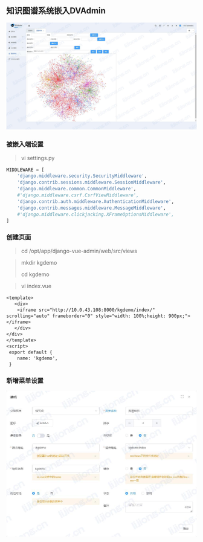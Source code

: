 ## **知识图谱系统嵌入DVAdmin**

![](assets/知识图谱系统嵌入DVAdmin/知识图谱系统DVAdmin.jpg)

### 被嵌入端设置

> vi settings.py

```python
MIDDLEWARE = [
    'django.middleware.security.SecurityMiddleware',
    'django.contrib.sessions.middleware.SessionMiddleware',
    'django.middleware.common.CommonMiddleware',
    #'django.middleware.csrf.CsrfViewMiddleware',
    'django.contrib.auth.middleware.AuthenticationMiddleware',
    'django.contrib.messages.middleware.MessageMiddleware',
    #'django.middleware.clickjacking.XFrameOptionsMiddleware',
]
```

### 创建页面

> cd /opt/app/django-vue-admin/web/src/views

> mkdir kgdemo
>
> cd kgdemo

> vi index.vue

```vue
<template>
   <div>
    <iframe src="http://10.0.43.108:8000/kgdemo/index/" scrolling="auto" frameborder="0" style="width: 100%;height: 900px;"></iframe>
   </div>
</div>
</template>
<script>
 export default {
    name: 'kgdemo',
 }
```

### 新增菜单设置

![](assets/知识图谱系统嵌入DVAdmin/菜单设置.jpg)
